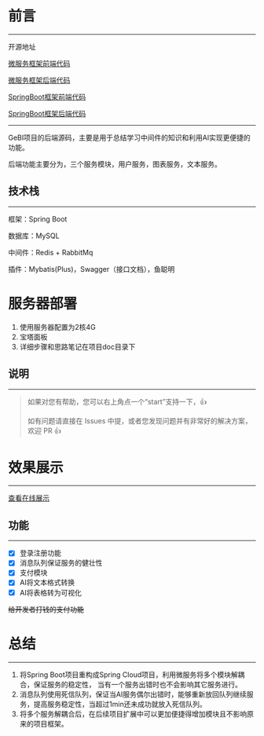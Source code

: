 # 前言
***
开源地址

[微服务框架前端代码](https://github.com/MA-douzhang/gebi-frontend/tree/dev-cloud)

[微服务框架后端代码](https://github.com/MA-douzhang/gebi-backend/tree/dev-cloud)

[SpringBoot框架前端代码](https://github.com/MA-douzhang/gebi-frontend)

[SpringBoot框架后端代码](https://github.com/MA-douzhang/gebi-backend)

***
GeBI项目的后端源码，主要是用于总结学习中间件的知识和利用AI实现更便捷的功能。

后端功能主要分为，三个服务模块，用户服务，图表服务，文本服务。

## 技术栈
***
框架：Spring Boot 

数据库：MySQL

中间件：Redis + RabbitMq

插件：Mybatis(Plus)，Swagger（接口文档），鱼聪明

# 服务器部署
1. 使用服务器配置为2核4G
2. 宝塔面板
3. 详细步骤和思路笔记在项目doc目录下

## 说明
***
>如果对您有帮助，您可以右上角点一个“start”支持一下，👍
>
> 如有问题请直接在 Issues 中提，或者您发现问题并有非常好的解决方案，欢迎 PR 👍

# 效果展示
***
[查看在线展示]()

## 功能
***
+ [x] 登录注册功能
+ [x] 消息队列保证服务的健壮性
+ [x] 支付模块
+ [x] AI将文本格式转换
+ [x] AI将表格转为可视化

~~给开发者打钱的支付功能~~


# 总结
***
1. 将Spring Boot项目重构成Spring Cloud项目，利用微服务将多个模块解耦合，保证服务的稳定性，
当有一个服务出错时也不会影响其它服务进行。
2. 消息队列使用死信队列，保证当AI服务偶尔出错时，能够重新放回队列继续服务，提高服务稳定性，当超过1min还未成功就放入死信队列。
3. 将多个服务解耦合后，在后续项目扩展中可以更加便捷得增加模块且不影响原来的项目框架。
